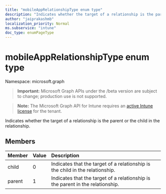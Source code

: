```yaml
---
title: "mobileAppRelationshipType enum type"
description: "Indicates whether the target of a relationship is the parent or the child in the relationship."
author: "jaiprakashmb"
localization_priority: Normal
ms.subservice: "intune"
doc_type: enumPageType
---
```


# mobileAppRelationshipType enum type

Namespace: microsoft.graph

> **Important:** Microsoft Graph APIs under the /beta version are subject to change; production use is not supported.

> **Note:** The Microsoft Graph API for Intune requires an [active Intune license](https://go.microsoft.com/fwlink/?linkid=839381) for the tenant.

Indicates whether the target of a relationship is the parent or the child in the relationship.

## Members
|Member|Value|Description|
|:---|:---|:---|
|child|0|Indicates that the target of a relationship is the child in the relationship.|
|parent|1|Indicates that the target of a relationship is the parent in the relationship.|